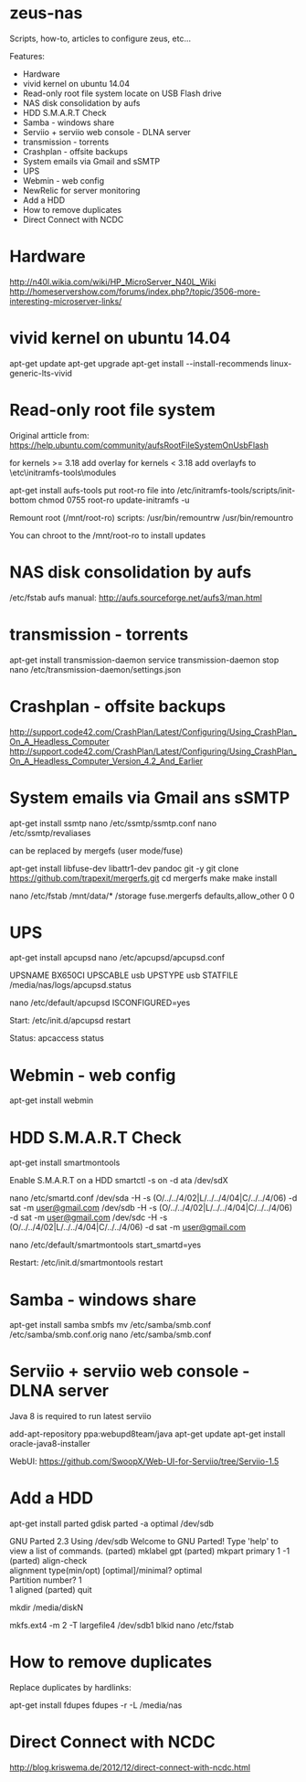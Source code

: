 # zeus-nas
Scripts, how-to, articles to configure zeus, etc...

Features:
- Hardware 
- vivid kernel on ubuntu 14.04
- Read-only root file system locate on USB Flash drive
- NAS disk consolidation by aufs
- HDD S.M.A.R.T Check
- Samba - windows share
- Serviio + serviio web console - DLNA server
- transmission - torrents
- Crashplan - offsite backups
- System emails via Gmail and sSMTP
- UPS 
- Webmin - web config
- NewRelic for server monitoring
- Add a HDD
- How to remove duplicates
- Direct Connect with NCDC

# Hardware 
http://n40l.wikia.com/wiki/HP_MicroServer_N40L_Wiki
http://homeservershow.com/forums/index.php?/topic/3506-more-interesting-microserver-links/

# vivid kernel on ubuntu 14.04
apt-get update
apt-get upgrade
apt-get install --install-recommends linux-generic-lts-vivid 

# Read-only root file system
Original artticle from: https://help.ubuntu.com/community/aufsRootFileSystemOnUsbFlash

for kernels >= 3.18 add overlay 
for kernels < 3.18 add overlayfs 
to \etc\initramfs-tools\modules 

apt-get install aufs-tools
put root-ro file into /etc/initramfs-tools/scripts/init-bottom
chmod 0755 root-ro
update-initramfs -u 

Remount root (/mnt/root-ro) scripts:
/usr/bin/remountrw
/usr/bin/remountro

You can chroot to the /mnt/root-ro to install updates

# NAS disk consolidation by aufs
/etc/fstab
aufs manual: http://aufs.sourceforge.net/aufs3/man.html

# transmission - torrents
apt-get install transmission-daemon
service transmission-daemon stop
nano /etc/transmission-daemon/settings.json

# Crashplan - offsite backups
http://support.code42.com/CrashPlan/Latest/Configuring/Using_CrashPlan_On_A_Headless_Computer
http://support.code42.com/CrashPlan/Latest/Configuring/Using_CrashPlan_On_A_Headless_Computer_Version_4.2_And_Earlier

# System emails via Gmail ans sSMTP
apt-get install ssmtp
nano /etc/ssmtp/ssmtp.conf
nano /etc/ssmtp/revaliases

can be replaced by mergefs (user mode/fuse)

apt-get install libfuse-dev libattr1-dev pandoc git -y
git clone https://github.com/trapexit/mergerfs.git
cd mergerfs
make
make install

nano /etc/fstab
/mnt/data/*  /storage  fuse.mergerfs  defaults,allow_other  0       0

# UPS
apt-get install apcupsd
nano /etc/apcupsd/apcupsd.conf

UPSNAME BX650CI
UPSCABLE usb
UPSTYPE usb
STATFILE /media/nas/logs/apcupsd.status

nano /etc/default/apcupsd
ISCONFIGURED=yes

Start:
/etc/init.d/apcupsd restart

Status:
apcaccess status

# Webmin - web config
apt-get install webmin

# HDD S.M.A.R.T Check
apt-get install smartmontools

Enable S.M.A.R.T on a HDD
smartctl -s on -d ata /dev/sdX

nano /etc/smartd.conf
/dev/sda -H -s (O/../../4/02|L/../../4/04|C/../../4/06) -d sat -m user@gmail.com
/dev/sdb -H -s (O/../../4/02|L/../../4/04|C/../../4/06) -d sat -m user@gmail.com
/dev/sdc -H -s (O/../../4/02|L/../../4/04|C/../../4/06) -d sat -m user@gmail.com

nano /etc/default/smartmontools
start_smartd=yes

Restart:
/etc/init.d/smartmontools restart

# Samba - windows share
apt-get install samba smbfs
mv /etc/samba/smb.conf /etc/samba/smb.conf.orig
nano /etc/samba/smb.conf

# Serviio + serviio web console - DLNA server
Java 8 is required to run latest serviio

add-apt-repository ppa:webupd8team/java
apt-get update
apt-get install oracle-java8-installer




WebUI: https://github.com/SwoopX/Web-UI-for-Serviio/tree/Serviio-1.5

# Add a HDD
apt-get install parted gdisk
parted -a optimal /dev/sdb

GNU Parted 2.3
Using /dev/sdb
Welcome to GNU Parted! Type 'help' to view a list of commands.
(parted) mklabel gpt 
(parted) mkpart primary 1 -1
(parted) align-check                                                      
alignment type(min/opt)  [optimal]/minimal? optimal                       
Partition number? 1                                                       
1 aligned
(parted) quit

mkdir /media/diskN

mkfs.ext4 -m 2 -T largefile4 /dev/sdb1
blkid
nano /etc/fstab

# How to remove duplicates
Replace duplicates by hardlinks:

apt-get install fdupes
fdupes -r -L /media/nas

# Direct Connect with NCDC
http://blog.kriswema.de/2012/12/direct-connect-with-ncdc.html